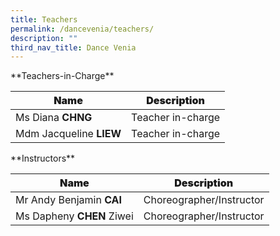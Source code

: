 ```yaml
---
title: Teachers
permalink: /dancevenia/teachers/
description: ""
third_nav_title: Dance Venia
---
```

<p>**Teachers-in-Charge**</p>
<table class="tg">
<thead>
<tr>
<th class="tg-1wig"><span style="font-weight: bolder;"> Name</span></th>
<th class="tg-1wig"><span style="font-weight: bolder;"> Description</span></th>
</tr>
</thead>
<tbody>
<tr>
<td class="tg-cly1">Ms Diana <span style="font-weight: bolder;">CHNG</span></td>
<td class="tg-cly1">Teacher in-charge</td>
</tr>
<tr>
<td class="tg-cly1">Mdm Jacqueline <span style="font-weight: bolder;">LIEW</span></td>
<td class="tg-cly1">Teacher in-charge</td>
</tr>
</tbody>
</table>
<p>**Instructors**</p>
<table class="tg">
<thead>
<tr>
<th class="tg-1wig"><span style="font-weight: bolder;">Name</span></th>
<th class="tg-cly1"><span style="font-weight: bolder;">Description</span></th>
</tr>
</thead>
<tbody>
<tr>
<td class="tg-cly1">Mr Andy Benjamin <span style="font-weight: bolder;">CAI</span></td>
<td class="tg-cly1">Choreographer/Instructor</td>
</tr>
<tr>
<td class="tg-cly1">Ms Dapheny <span style="font-weight: bolder;">CHEN</span> Ziwei</td>
<td class="tg-cly1">Choreographer/Instructor</td>
</tr>
</tbody>
</table>
<p>&nbsp;</p>